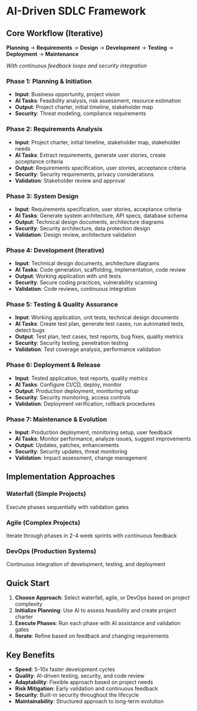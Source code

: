 # AI-Driven SDLC Framework

## Core Workflow (Iterative)

**Planning** → **Requirements** → **Design** → **Development** → **Testing** → **Deployment** → **Maintenance**

*With continuous feedback loops and security integration*

### Phase 1: Planning & Initiation
- **Input**: Business opportunity, project vision
- **AI Tasks**: Feasibility analysis, risk assessment, resource estimation
- **Output**: Project charter, initial timeline, stakeholder map
- **Security**: Threat modeling, compliance requirements

### Phase 2: Requirements Analysis
- **Input**: Project charter, initial timeline, stakeholder map, stakeholder needs
- **AI Tasks**: Extract requirements, generate user stories, create acceptance criteria
- **Output**: Requirements specification, user stories, acceptance criteria
- **Security**: Security requirements, privacy considerations
- **Validation**: Stakeholder review and approval

### Phase 3: System Design
- **Input**: Requirements specification, user stories, acceptance criteria
- **AI Tasks**: Generate system architecture, API specs, database schema
- **Output**: Technical design documents, architecture diagrams
- **Security**: Security architecture, data protection design
- **Validation**: Design review, architecture validation

### Phase 4: Development (Iterative)
- **Input**: Technical design documents, architecture diagrams
- **AI Tasks**: Code generation, scaffolding, implementation, code review
- **Output**: Working application with unit tests
- **Security**: Secure coding practices, vulnerability scanning
- **Validation**: Code reviews, continuous integration

### Phase 5: Testing & Quality Assurance
- **Input**: Working application, unit tests, technical design documents
- **AI Tasks**: Create test plan, generate test cases, run automated tests, detect bugs
- **Output**: Test plan, test cases, test reports, bug fixes, quality metrics
- **Security**: Security testing, penetration testing
- **Validation**: Test coverage analysis, performance validation

### Phase 6: Deployment & Release
- **Input**: Tested application, test reports, quality metrics
- **AI Tasks**: Configure CI/CD, deploy, monitor
- **Output**: Production deployment, monitoring setup
- **Security**: Security monitoring, access controls
- **Validation**: Deployment verification, rollback procedures

### Phase 7: Maintenance & Evolution
- **Input**: Production deployment, monitoring setup, user feedback
- **AI Tasks**: Monitor performance, analyze issues, suggest improvements
- **Output**: Updates, patches, enhancements
- **Security**: Security updates, threat monitoring
- **Validation**: Impact assessment, change management

## Implementation Approaches

### Waterfall (Simple Projects)
Execute phases sequentially with validation gates

### Agile (Complex Projects)
Iterate through phases in 2-4 week sprints with continuous feedback

### DevOps (Production Systems)
Continuous integration of development, testing, and deployment

## Quick Start

1. **Choose Approach**: Select waterfall, agile, or DevOps based on project complexity
2. **Initialize Planning**: Use AI to assess feasibility and create project charter
3. **Execute Phases**: Run each phase with AI assistance and validation gates
4. **Iterate**: Refine based on feedback and changing requirements

## Key Benefits
- **Speed**: 5-10x faster development cycles
- **Quality**: AI-driven testing, security, and code review
- **Adaptability**: Flexible approach based on project needs
- **Risk Mitigation**: Early validation and continuous feedback
- **Security**: Built-in security throughout the lifecycle
- **Maintainability**: Structured approach to long-term evolution